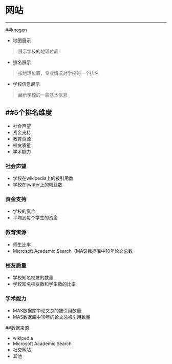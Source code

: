 
# 网站
---
##[knogen](http://knogen.cn/)

+ 地图展示
>展示学校的地理位置

+ 排名展示
>按地理位置，专业情况对学校的一个排名

+ 学校信息展示
>展示学校的一些基本信息

##5个排名维度
---
+ 社会声望
+ 资金支持
+ 教育资源
+ 校友质量
+ 学术能力

### 社会声望
+ 学校在wikipedia上的被引用数
+ 学校在twitter上的粉丝数

### 资金支持
+ 学校的资金
+ 平均到每个学生的资金

### 教育资源
+ 师生比率
+ Microsoft Academic Search（MAS)数据库中10年论文总数

### 校友质量
+ 学校知名校友的数量
+ 学校知名校友数和学生数的比率

### 学术能力
+ MAS数据库中论文总的被引用数量
+ MAS数据库中10年的论文总被引用数量

##数据来源
+ wikipedia
+ Microsoft Academic Search
+ 社交网站
+ 其他

